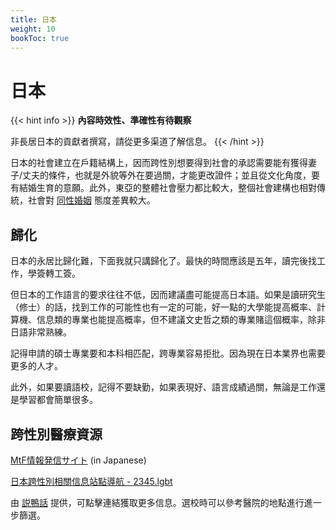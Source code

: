 ```yaml
---
title: 日本
weight: 10
bookToc: true
---
```


# 日本

{{< hint info >}}
**內容時效性、準確性有待觀察**

非長居日本的貢獻者撰寫，請從更多渠道了解信息。
{{< /hint >}}

日本的社會建立在戶籍結構上，因而跨性別想要得到社會的承認需要能有獲得妻子/丈夫的條件，也就是外貌等外在要過關，才能更改證件；並且從文化角度，要有結婚生育的意願。此外，東亞的整體社會壓力都比較大，整個社會建構也相對傳統，社會對 [同性婚姻](https://zh.wikipedia.org/zh-hans/%E6%97%A5%E6%9C%AC%E5%90%8C%E6%80%A7%E5%A9%9A%E5%A7%BB) 態度差異較大。

## 歸化

日本的永居比歸化難，下面我就只講歸化了。最快的時間應該是五年，讀完後找工作，學簽轉工簽。

但日本的工作語言的要求往往不低，因而建議盡可能提高日本語。如果是讀研究生（修士）的話，找到工作的可能性也有一定的可能，好一點的大學能提高概率、計算機、信息類的專業也能提高概率，但不建議文史哲之類的專業賭這個概率，除非日語非常熟練。

記得申請的碩士專業要和本科相匹配，跨專業容易拒批。因為現在日本業界也需要更多的人才。

此外，如果要讀語校，記得不要缺勤，如果表現好、語言成績過關，無論是工作還是學習都會簡單很多。

## 跨性別醫療資源

[MtF情報発信サイト](https://joseika.com/) (in Japanese)

[日本跨性別相關信息站點導航 - 2345.lgbt](https://2345.lgbt/ja/)

由 [説鴨話](https://t.me/drukbugchannel/80) 提供，可點擊連結獲取更多信息。選校時可以參考醫院的地點進行進一步篩選。


